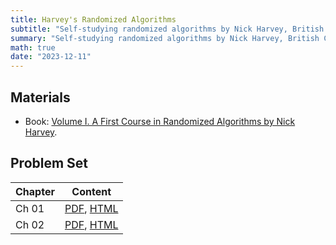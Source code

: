 ```yaml
---
title: Harvey's Randomized Algorithms
subtitle: "Self-studying randomized algorithms by Nick Harvey, British Columbia"
summary: "Self-studying randomized algorithms by Nick Harvey, British Columbia"
math: true
date: "2023-12-11"
---
```


## Materials

- Book: [Volume I. A First Course in Randomized Algorithms by Nick Harvey](https://www.cs.ubc.ca/~nickhar/Book1.pdf).

## Problem Set

| Chapter      | Content  |
|--------------|-----------|
| Ch 01         | [PDF](./pset01.pdf), [HTML](/harvey-rand-post/pset01) |
| Ch 02         | [PDF](./pset02.pdf), [HTML](/harvey-rand-post/pset02) |
